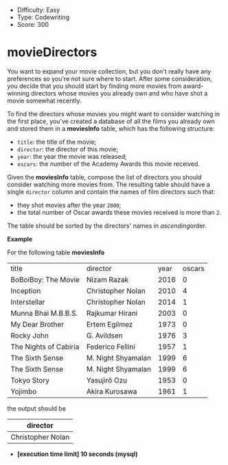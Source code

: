 - Difficulty: Easy
- Type: Codewriting
- Score: 300

# movieDirectors

You want to expand your movie collection, but you don't really have any preferences so you're not sure where to start. After some consideration, you decide that you should start by finding more movies from award-winning directors whose movies you already own and who have shot a movie somewhat recently.

To find the directors whose movies you might want to consider watching in the first place, you've created a database of all the films you already own and stored them in a **moviesInfo** table, which has the following structure:

- `title`: the title of the movie;
- `director`: the director of this movie;
- `year`: the year the movie was released;
- `oscars`: the number of the Academy Awards this movie received.

Given the **moviesInfo** table, compose the list of directors you should consider watching more movies from. The resulting table should have a single `director` column and contain the names of film directors such that:

- they shot movies after the year `2000`;
- the total number of Oscar awards these movies received is more than `2`.

The table should be sorted by the directors' names in *ascending*order.

**Example**

For the following table **moviesInfo**

|                       |                    |      |        |
| --------------------- | ------------------ | ---- | ------ |
| title                 | director           | year | oscars |
| BoBoiBoy: The Movie   | Nizam Razak        | 2016 | 0      |
| Inception             | Christopher Nolan  | 2010 | 4      |
| Interstellar          | Christopher Nolan  | 2014 | 1      |
| Munna Bhai M.B.B.S.   | Rajkumar Hirani    | 2003 | 0      |
| My Dear Brother       | Ertem Egilmez      | 1973 | 0      |
| Rocky	John         | G. Avildsen        | 1976 | 3      |
| The Nights of Cabiria | Federico Fellini   | 1957 | 1      |
| The Sixth Sense       | M. Night Shyamalan | 1999 | 6      |
| The Sixth Sense       | M. Night Shyamalan | 1999 | 6      |
| Tokyo Story           | Yasujirô Ozu       | 1953 | 0      |
| Yojimbo               | Akira Kurosawa     | 1961 | 1      |

the output should be

| director          |
| ----------------- |
| Christopher Nolan |

- **[execution time limit] 10 seconds (mysql)**